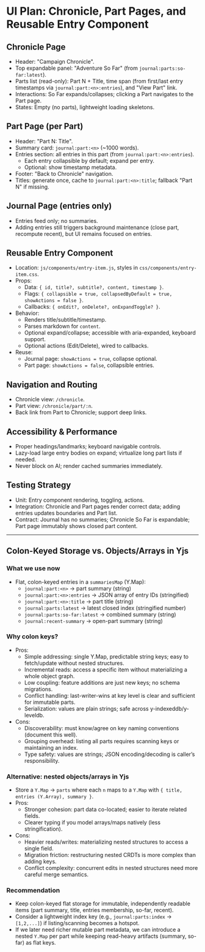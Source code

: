 # UI Plan: Chronicle, Part Pages, and Reusable Entry Component

## Chronicle Page
- Header: "Campaign Chronicle".
- Top expandable panel: "Adventure So Far" (from `journal:parts:so-far:latest`).
- Parts list (read-only): Part N + Title, time span (from first/last entry timestamps via `journal:part:<n>:entries`), and "View Part" link.
- Interactions: So Far expands/collapses; clicking a Part navigates to the Part page.
- States: Empty (no parts), lightweight loading skeletons.

## Part Page (per Part)
- Header: "Part N: Title".
- Summary card: `journal:part:<n>` (~1000 words).
- Entries section: all entries in this part (from `journal:part:<n>:entries`).
  - Each entry collapsible by default; expand per entry.
  - Optional: show timestamp metadata.
- Footer: "Back to Chronicle" navigation.
- Titles: generate once, cache to `journal:part:<n>:title`; fallback "Part N" if missing.

## Journal Page (entries only)
- Entries feed only; no summaries.
- Adding entries still triggers background maintenance (close part, recompute recent), but UI remains focused on entries.

## Reusable Entry Component
- Location: `js/components/entry-item.js`, styles in `css/components/entry-item.css`.
- Props:
  - Data: `{ id, title?, subtitle?, content, timestamp }`.
  - Flags: `{ collapsible = true, collapsedByDefault = true, showActions = false }`.
  - Callbacks: `{ onEdit?, onDelete?, onExpandToggle? }`.
- Behavior:
  - Renders title/subtitle/timestamp.
  - Parses markdown for `content`.
  - Optional expand/collapse; accessible with aria-expanded, keyboard support.
  - Optional actions (Edit/Delete), wired to callbacks.
- Reuse:
  - Journal page: `showActions = true`, collapse optional.
  - Part page: `showActions = false`, collapsible entries.

## Navigation and Routing
- Chronicle view: `/chronicle`.
- Part view: `/chronicle/part/:n`.
- Back link from Part to Chronicle; support deep links.

## Accessibility & Performance
- Proper headings/landmarks; keyboard navigable controls.
- Lazy-load large entry bodies on expand; virtualize long part lists if needed.
- Never block on AI; render cached summaries immediately.

## Testing Strategy
- Unit: Entry component rendering, toggling, actions.
- Integration: Chronicle and Part pages render correct data; adding entries updates boundaries and Part list.
- Contract: Journal has no summaries; Chronicle So Far is expandable; Part page immutably shows closed part content.

---

## Colon-Keyed Storage vs. Objects/Arrays in Yjs

### What we use now
- Flat, colon-keyed entries in a `summariesMap` (Y.Map):
  - `journal:part:<n>` → part summary (string)
  - `journal:part:<n>:entries` → JSON array of entry IDs (stringified)
  - `journal:part:<n>:title` → part title (string)
  - `journal:parts:latest` → latest closed index (stringified number)
  - `journal:parts:so-far:latest` → combined summary (string)
  - `journal:recent-summary` → open-part summary (string)

### Why colon keys?
- Pros:
  - Simple addressing: single Y.Map, predictable string keys; easy to fetch/update without nested structures.
  - Incremental reads: access a specific item without materializing a whole object graph.
  - Low coupling: feature additions are just new keys; no schema migrations.
  - Conflict handling: last-writer-wins at key level is clear and sufficient for immutable parts.
  - Serialization: values are plain strings; safe across y-indexeddb/y-leveldb.
- Cons:
  - Discoverability: must know/agree on key naming conventions (document this well).
  - Grouping overhead: listing all parts requires scanning keys or maintaining an index.
  - Type safety: values are strings; JSON encoding/decoding is caller’s responsibility.

### Alternative: nested objects/arrays in Yjs
- Store a `Y.Map` → `parts` where each `n` maps to a `Y.Map` with `{ title, entries (Y.Array), summary }`.
- Pros:
  - Stronger cohesion: part data co-located; easier to iterate related fields.
  - Clearer typing if you model arrays/maps natively (less stringification).
- Cons:
  - Heavier reads/writes: materializing nested structures to access a single field.
  - Migration friction: restructuring nested CRDTs is more complex than adding keys.
  - Conflict complexity: concurrent edits in nested structures need more careful merge semantics.

### Recommendation
- Keep colon-keyed flat storage for immutable, independently readable items (part summary, title, entries membership, so-far, recent).
- Consider a lightweight index key (e.g., `journal:parts:index` → `[1,2,...]`) if listing/scanning becomes a hotspot.
- If we later need richer mutable part metadata, we can introduce a nested `Y.Map` per part while keeping read-heavy artifacts (summary, so-far) as flat keys.